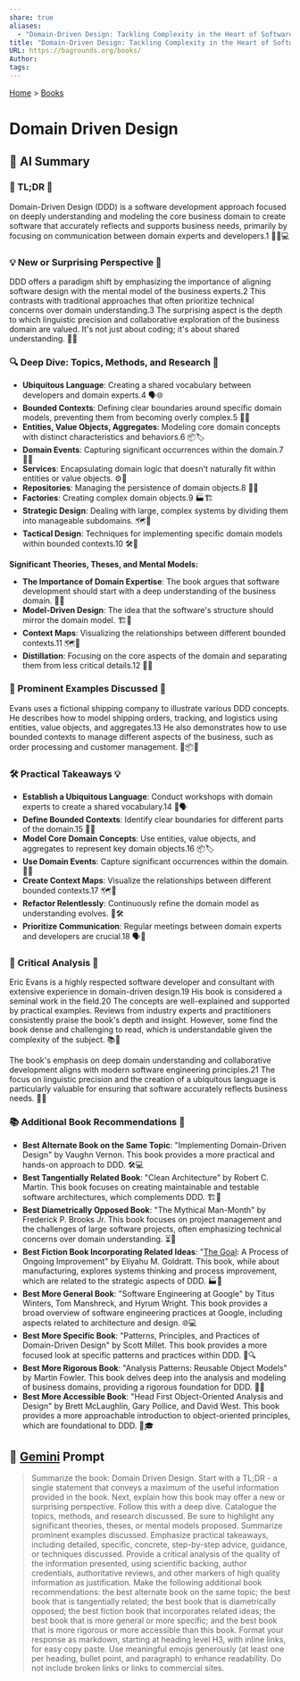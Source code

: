 ```yaml
---
share: true
aliases:
  - "Domain-Driven Design: Tackling Complexity in the Heart of Software"
title: "Domain-Driven Design: Tackling Complexity in the Heart of Software"
URL: https://bagrounds.org/books/
Author: 
tags: 
---
```

[Home](../index.md) > [Books](./index.md)  
# Domain Driven Design  
## 🤖 AI Summary  
### 📖 TL;DR 🚀  
  
Domain-Driven Design (DDD) is a software development approach focused on deeply understanding and modeling the core business domain to create software that accurately reflects and supports business needs, primarily by focusing on communication between domain experts and developers.1 🧠🤝💻  
  
### 💡 New or Surprising Perspective 🌟  
  
DDD offers a paradigm shift by emphasizing the importance of aligning software design with the mental model of the business experts.2 This contrasts with traditional approaches that often prioritize technical concerns over domain understanding.3 The surprising aspect is the depth to which linguistic precision and collaborative exploration of the business domain are valued. It's not just about coding; it's about shared understanding. 🤯💬  
  
### 🔍 Deep Dive: Topics, Methods, and Research 🔬  
  
- **Ubiquitous Language**: Creating a shared vocabulary between developers and domain experts.4 🗣️🌐  
- **Bounded Contexts**: Defining clear boundaries around specific domain models, preventing them from becoming overly complex.5 🧱🚧  
- **Entities, Value Objects, Aggregates**: Modeling core domain concepts with distinct characteristics and behaviors.6 📦🏷️  
- **Domain Events**: Capturing significant occurrences within the domain.7 📢🎉  
- **Services**: Encapsulating domain logic that doesn't naturally fit within entities or value objects. ⚙️🔧  
- **Repositories**: Managing the persistence of domain objects.8 💾📂  
- **Factories**: Creating complex domain objects.9 🏭🏗️  
- **Strategic Design**: Dealing with large, complex systems by dividing them into manageable subdomains. 🗺️🧩  
- **Tactical Design**: Techniques for implementing specific domain models within bounded contexts.10 🛠️📐  
  
**Significant Theories, Theses, and Mental Models:**  
  
- **The Importance of Domain Expertise**: The book argues that software development should start with a deep understanding of the business domain. 🔑🧠  
- **Model-Driven Design**: The idea that the software's structure should mirror the domain model. 🏗️🔗  
- **Context Maps**: Visualizing the relationships between different bounded contexts.11 🗺️🤝  
- **Distillation**: Focusing on the core aspects of the domain and separating them from less critical details.12 🧪🎯  
  
### 📌 Prominent Examples Discussed 📝  
  
Evans uses a fictional shipping company to illustrate various DDD concepts. He describes how to model shipping orders, tracking, and logistics using entities, value objects, and aggregates.13 He also demonstrates how to use bounded contexts to manage different aspects of the business, such as order processing and customer management. 🚢📦🚚  
  
### 🛠️ Practical Takeaways 💡  
  
- **Establish a Ubiquitous Language**: Conduct workshops with domain experts to create a shared vocabulary.14 🤝🗣️  
- **Define Bounded Contexts**: Identify clear boundaries for different parts of the domain.15 🧱🚧  
- **Model Core Domain Concepts**: Use entities, value objects, and aggregates to represent key domain objects.16 📦🏷️  
- **Use Domain Events**: Capture significant occurrences within the domain. 📢🎉  
- **Create Context Maps**: Visualize the relationships between different bounded contexts.17 🗺️🤝  
- **Refactor Relentlessly**: Continuously refine the domain model as understanding evolves. 🔄🛠️  
- **Prioritize Communication**: Regular meetings between domain experts and developers are crucial.18 🗣️🤝  
  
### 🧐 Critical Analysis 🔬  
  
Eric Evans is a highly respected software developer and consultant with extensive experience in domain-driven design.19 His book is considered a seminal work in the field.20 The concepts are well-explained and supported by practical examples. Reviews from industry experts and practitioners consistently praise the book's depth and insight. However, some find the book dense and challenging to read, which is understandable given the complexity of the subject. 📚🤔  
  
The book's emphasis on deep domain understanding and collaborative development aligns with modern software engineering principles.21 The focus on linguistic precision and the creation of a ubiquitous language is particularly valuable for ensuring that software accurately reflects business needs. 🧠💬  
  
### 📚 Additional Book Recommendations 📖  
  
- **Best Alternate Book on the Same Topic**: "Implementing Domain-Driven Design" by Vaughn Vernon. This book provides a more practical and hands-on approach to DDD. 🛠️💻  
- **Best Tangentially Related Book**: "Clean Architecture" by Robert C. Martin. This book focuses on creating maintainable and testable software architectures, which complements DDD. 🏗️🧼  
- **Best Diametrically Opposed Book**: "The Mythical Man-Month" by Frederick P. Brooks Jr. This book focuses on project management and the challenges of large software projects, often emphasizing technical concerns over domain understanding. ⏳🚧  
- **Best Fiction Book Incorporating Related Ideas**: "[The Goal](./the-goal.md): A Process of Ongoing Improvement" by Eliyahu M. Goldratt. This book, while about manufacturing, explores systems thinking and process improvement, which are related to the strategic aspects of DDD. 🏭🎯  
- **Best More General Book**: "Software Engineering at Google" by Titus Winters, Tom Manshreck, and Hyrum Wright. This book provides a broad overview of software engineering practices at Google, including aspects related to architecture and design. 🌐💻  
- **Best More Specific Book**: "Patterns, Principles, and Practices of Domain-Driven Design" by Scott Millet. This book provides a more focused look at specific patterns and practices within DDD. 🧩🔍  
- **Best More Rigorous Book**: "Analysis Patterns: Reusable Object Models" by Martin Fowler. This book delves deep into the analysis and modeling of business domains, providing a rigorous foundation for DDD. 📐🧐  
- **Best More Accessible Book**: "Head First Object-Oriented Analysis and Design" by Brett McLaughlin, Gary Pollice, and David West. This book provides a more approachable introduction to object-oriented principles, which are foundational to DDD. 👶🎓  
  
## 💬 [Gemini](https://gemini.google.com) Prompt  
> Summarize the book: Domain Driven Design. Start with a TL;DR - a single statement that conveys a maximum of the useful information provided in the book. Next, explain how this book may offer a new or surprising perspective. Follow this with a deep dive. Catalogue the topics, methods, and research discussed. Be sure to highlight any significant theories, theses, or mental models proposed. Summarize prominent examples discussed. Emphasize practical takeaways, including detailed, specific, concrete, step-by-step advice, guidance, or techniques discussed. Provide a critical analysis of the quality of the information presented, using scientific backing, author credentials, authoritative reviews, and other markers of high quality information as justification. Make the following additional book recommendations: the best alternate book on the same topic; the best book that is tangentially related; the best book that is diametrically opposed; the best fiction book that incorporates related ideas; the best book that is more general or more specific; and the best book that is more rigorous or more accessible than this book. Format your response as markdown, starting at heading level H3, with inline links, for easy copy paste. Use meaningful emojis generously (at least one per heading, bullet point, and paragraph) to enhance readability. Do not include broken links or links to commercial sites.